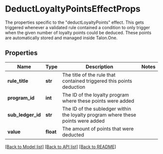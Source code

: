 # DeductLoyaltyPointsEffectProps

The properties specific to the \"deductLoyaltyPoints\" effect. This gets triggered whenever a validated rule contained a condition to only trigger when the given number of loyalty points could be deduced. These points are automatically stored and managed inside Talon.One.
## Properties
Name | Type | Description | Notes
------------ | ------------- | ------------- | -------------
**rule_title** | **str** | The title of the rule that contained triggered this points deduction | 
**program_id** | **int** | The ID of the loyalty program where these points were added | 
**sub_ledger_id** | **str** | The ID of the subledger within the loyalty program where these points were added | 
**value** | **float** | The amount of points that were deducted | 

[[Back to Model list]](../README.md#documentation-for-models) [[Back to API list]](../README.md#documentation-for-api-endpoints) [[Back to README]](../README.md)


